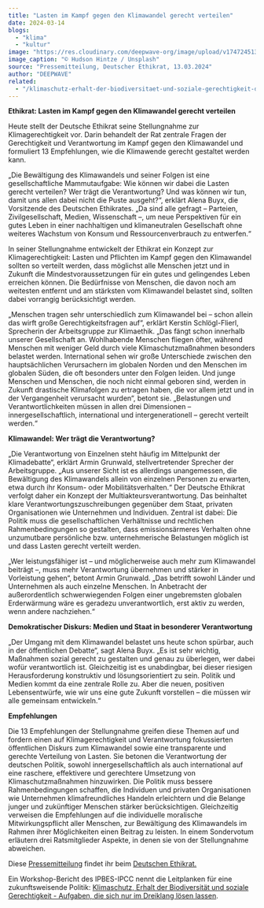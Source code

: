 ```yaml
---
title: "Lasten im Kampf gegen den Klimawandel gerecht verteilen"
date: 2024-03-14
blogs: 
  - "klima"
  - "kultur"
image: "https://res.cloudinary.com/deepwave-org/image/upload/v1747245136/deepwave.org/hudson-hintze-unsplash_ethikrat_zusammen_gerecht_verteilen-scaled.jpg"
image_caption: "© Hudson Hintze / Unsplash"
source: "Pressemitteilung, Deutscher Ethikrat, 13.03.2024"
author: "DEEPWAVE"
related: 
  - "/klimaschutz-erhalt-der-biodiversitaet-und-soziale-gerechtigkeit-diese-aufgaben-lassen-sich-nur-im-dreiklang-loesen/"
---
```


**Ethikrat: Lasten im Kampf gegen den Klimawandel gerecht verteilen**

Heute stellt der Deutsche Ethikrat seine Stellungnahme zur Klimagerechtigkeit vor. Darin behandelt der Rat zentrale Fragen der Gerechtigkeit und Verantwortung im Kampf gegen den Klimawandel und formuliert 13 Empfehlungen, wie die Klimawende gerecht gestaltet werden kann.

„Die Bewältigung des Klimawandels und seiner Folgen ist eine gesellschaftliche Mammutaufgabe: Wie können wir dabei die Lasten gerecht verteilen? Wer trägt die Verantwortung? Und was können wir tun, damit uns allen dabei nicht die Puste ausgeht?“, erklärt Alena Buyx, die Vorsitzende des Deutschen Ethikrates. „Da sind alle gefragt – Parteien, Zivilgesellschaft, Medien, Wissenschaft –, um neue Perspektiven für ein gutes Leben in einer nachhaltigen und klimaneutralen Gesellschaft ohne weiteres Wachstum von Konsum und Ressourcenverbrauch zu entwerfen.“

In seiner Stellungnahme entwickelt der Ethikrat ein Konzept zur Klimagerechtigkeit: Lasten und Pflichten im Kampf gegen den Klimawandel sollten so verteilt werden, dass möglichst alle Menschen jetzt und in Zukunft die Mindestvoraussetzungen für ein gutes und gelingendes Leben erreichen können. Die Bedürfnisse von Menschen, die davon noch am weitesten entfernt und am stärksten vom Klimawandel belastet sind, sollten dabei vorrangig berücksichtigt werden.

„Menschen tragen sehr unterschiedlich zum Klimawandel bei – schon allein das wirft große Gerechtigkeitsfragen auf“, erklärt Kerstin Schlögl-Flierl, Sprecherin der Arbeitsgruppe zur Klimaethik. „Das fängt schon innerhalb unserer Gesellschaft an. Wohlhabende Menschen fliegen öfter, während Menschen mit weniger Geld durch viele Klimaschutzmaßnahmen besonders belastet werden. International sehen wir große Unterschiede zwischen den hauptsächlichen Verursachern im globalen Norden und den Menschen im globalen Süden, die oft besonders unter den Folgen leiden. Und junge Menschen und Menschen, die noch nicht einmal geboren sind, werden in Zukunft drastische Klimafolgen zu ertragen haben, die vor allem jetzt und in der Vergangenheit verursacht wurden“, betont sie. „Belastungen und Verantwortlichkeiten müssen in allen drei Dimensionen – innergesellschaftlich, international und intergenerationell – gerecht verteilt werden.“

**Klimawandel: Wer trägt die Verantwortung?**

„Die Verantwortung von Einzelnen steht häufig im Mittelpunkt der Klimadebatte“, erklärt Armin Grunwald, stellvertretender Sprecher der Arbeitsgruppe. „Aus unserer Sicht ist es allerdings unangemessen, die Bewältigung des Klimawandels allein von einzelnen Personen zu erwarten, etwa durch ihr Konsum- oder Mobilitätsverhalten.“ Der Deutsche Ethikrat verfolgt daher ein Konzept der Multiakteursverantwortung. Das beinhaltet klare Verantwortungszuschreibungen gegenüber dem Staat, privaten Organisationen wie Unternehmen und Individuen. Zentral ist dabei: Die Politik muss die gesellschaftlichen Verhältnisse und rechtlichen Rahmenbedingungen so gestalten, dass emissionsärmeres Verhalten ohne unzumutbare persönliche bzw. unternehmerische Belastungen möglich ist und dass Lasten gerecht verteilt werden.

„Wer leistungsfähiger ist – und möglicherweise auch mehr zum Klimawandel beiträgt –, muss mehr Verantwortung übernehmen und stärker in Vorleistung gehen“, betont Armin Grunwald. „Das betrifft sowohl Länder und Unternehmen als auch einzelne Menschen. In Anbetracht der außerordentlich schwerwiegenden Folgen einer ungebremsten globalen Erderwärmung wäre es geradezu unverantwortlich, erst aktiv zu werden, wenn andere nachziehen.“

**Demokratischer Diskurs: Medien und Staat in besonderer Verantwortung**

„Der Umgang mit dem Klimawandel belastet uns heute schon spürbar, auch in der öffentlichen Debatte“, sagt Alena Buyx. „Es ist sehr wichtig, Maßnahmen sozial gerecht zu gestalten und genau zu überlegen, wer dabei wofür verantwortlich ist. Gleichzeitig ist es unabdingbar, bei dieser riesigen Herausforderung konstruktiv und lösungsorientiert zu sein. Politik und Medien kommt da eine zentrale Rolle zu. Aber die neuen, positiven Lebensentwürfe, wie wir uns eine gute Zukunft vorstellen – die müssen wir alle gemeinsam entwickeln.“

**Empfehlungen**

Die 13 Empfehlungen der Stellungnahme greifen diese Themen auf und fordern einen auf Klimagerechtigkeit und Verantwortung fokussierten öffentlichen Diskurs zum Klimawandel sowie eine transparente und gerechte Verteilung von Lasten. Sie betonen die Verantwortung der deutschen Politik, sowohl innergesellschaftlich als auch international auf eine raschere, effektivere und gerechtere Umsetzung von Klimaschutzmaßnahmen hinzuwirken. Die Politik muss bessere Rahmenbedingungen schaffen, die Individuen und privaten Organisationen wie Unternehmen klimafreundliches Handeln erleichtern und die Belange junger und zukünftiger Menschen stärker berücksichtigen. Gleichzeitig verweisen die Empfehlungen auf die individuelle moralische Mitwirkungspflicht aller Menschen, zur Bewältigung des Klimawandels im Rahmen ihrer Möglichkeiten einen Beitrag zu leisten. In einem Sondervotum erläutern drei Ratsmitglieder Aspekte, in denen sie von der Stellungnahme abweichen.

Diese [Pressemitteilung](https://www.ethikrat.org/mitteilungen/mitteilungen/2024/ethikrat-lasten-im-kampf-gegen-den-klimawandel-gerecht-verteilen/) findet ihr beim [Deutschen Ethikrat.](https://www.ethikrat.org/)

Ein Workshop-Bericht des IPBES-IPCC nennt die Leitplanken für eine zukunftsweisende Politik: [Klimaschutz, Erhalt der Biodiversität und soziale Gerechtigkeit - Aufgaben, die sich nur im Dreiklang lösen lassen](https://www.deepwave.org/klimaschutz-erhalt-der-biodiversitaet-und-soziale-gerechtigkeit-diese-aufgaben-lassen-sich-nur-im-dreiklang-loesen/).
